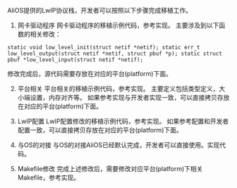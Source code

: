 AliOS提供的LwIP协议栈，开发者可以按照以下步骤完成移植工作。

1. 网卡驱动程序
网卡驱动程序的移植示例代码，参考实现。
主要涉及到以下函数的相关修改：

`static void low_level_init(struct netif *netif);
static err_t low_level_output(struct netif *netif, struct pbuf *p);
static struct pbuf *low_level_input(struct netif *netif);
`

修改完成后，源代码需要存放在对应的平台(platform)下面。

2. 平台相关
平台相关的移植示例代码，参考实现。
主要定义包括类型定义，大小端设置，内存对齐等。
如果参考实现与开发者实现一致，可以直接拷贝存放在对应的平台(platform)下面。

3. LwIP配置
LwIP配置修改的移植示例代码，参考实现。
如果参考配置和开发者配置一致，可以直接拷贝存放在对应的平台(platform)下面。

4. 与OS的对接
与OS的对接AliOS已经默认完成，开发者可以直接使用。实现代码。

5. Makefile修改
完成上述修改后，需要修改对应平台(platform)下相关Makefile，参考实现。